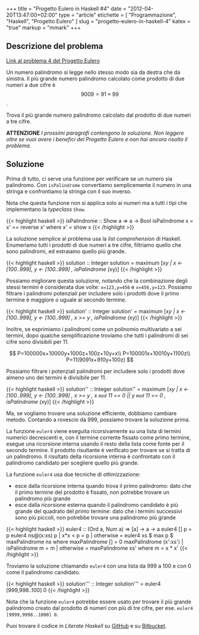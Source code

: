 +++
title      = "Progetto Eulero in Haskell #4"
date       = "2012-04-20T13:47:00+02:00"
type       = "article"
etichette  = [ "Programmazione", "Haskell", "Progetto Eulero" ]
slug       = "progetto-eulero-in-haskell-4"
katex      = "true"
markup     = "mmark"
+++

## Descrizione del problema
[Link al problema 4 del Progetto Eulero](http://projecteuler.net/problem=4)

Un numero palindromo si legge nello stesso modo sia da destra che da sinistra.
Il più grande numero palindromo calcolato come prodotto di due numeri a due cifre è
$$9009=91\times99$$.

Trova il più grande numero palindromo calcolato dal prodotto di due numeri a tre cifre.

__ATTENZIONE__
_I prossimi paragrafi contengono la soluzione. Non leggere oltre se vuoi avere i benefici
del Progetto Eulero e non hai ancora risolto il problema._

<!--more-->
## Soluzione
Prima di tutto, ci serve una funzione per verificare se un numero sia palindromo.
Con `isPalindrome` convertiamo semplicemente il numero in una stringa e confrontiamo
la stringa con il suo inverso.

Nota che questa funzione non si applica solo ai numeri ma a tutti i tipi che implementano
la _typeclass_ `Show`.

{{< highlight haskell >}}
isPalindrome    :: Show a => a -> Bool
isPalindrome x  =  x' == reverse x' where x' = show x
{{< /highlight >}}

La soluzione semplice al problema usa la _list comprehension_ di Haskell.
Enumeriamo tutti i prodotti di due numeri a tre cifre, filtriamo quello che sono palindromi,
ed estraiamo quello più grande.

{{< highlight haskell >}}
solution  :: Integer
solution  =  maximum  [x*y | x <- [100..999], y <- [100..999]
                      , isPalindrome (x*y)]
{{< /highlight >}}

Possiamo migliorare questa soluzione, notando che la combinazione degli
stessi termini è considerata due volte: `x=123,y=456` e `x=456,y=123`.
Possiamo filtrare i palindromi potenziali per includere solo i prodotti
dove il primo termine è maggiore o uguale al secondo termine.

{{< highlight haskell >}}
solution'  :: Integer
solution'  =  maximum  [x*y | x <- [100..999], y <- [100..999]
                       , x >= y
                       , isPalindrome (x*y)]
{{< /highlight >}}

Inoltre, se esprimiamo i palindromi come un polinomio multivariato a sei termini,
dopo qualche semplificazione troviamo che tutti i palindromi di sei cifre
sono divisibili per 11.

$$
P=100000x+10000y+1000z+100z+10y+x\\
P=100001x+10010y+1100z\\
P=11(9091x+910y+100z)
$$

Possiamo filtrare i potenziali palindromi per includere solo i prodotti
dove almeno uno dei termini è divisibile per 11.

{{< highlight haskell >}}
solution''  :: Integer
solution''  =  maximum  [x*y | x <- [100..999], y <- [100..999]
                        , x >= y
                        , x `mod` 11 == 0 || y `mod` 11 == 0
                        , isPalindrome (x*y)]
{{< /highlight >}}

Ma, se vogliamo trovare una soluzione efficiente, dobbiamo cambiare metodo.
Contando a rovescio da 999, possiamo trovare la soluzione prima.

La funzione `euler4` viene eseguita ricorsivamente su una lista di termini
numerici decrescenti e, con il termine corrente fissato come primo termine,
esegue una ricorsione interna usando il resto della lista come fonte per il secondo termine.
Il prodotto risultante è verificato per trovare se si tratta di un palindromo.
Il risultato della ricorsione interna è confrontato con il palindromo candidato per
scegliere quello più grande.

La funzione `euler4` usa due tecniche di ottimizzazione:

* esce dalla ricorsione interna quando trova il primo palindromo:
  dato che il primo termine del prodotto è fissato, non potrebbe
  trovare un palindromo più grande
* esce dalla ricorsione esterna quando il palindromo candidato è
  più grande del quadrato del primo termine: dato che i termini
  successivi sono più piccoli, non potrebbe trovare una palindromo
  più grande

{{< highlight haskell >}}
euler4               :: (Ord a, Num a) => [a] -> a -> a
euler4 []         p  =  p
euler4 ns@(x:xs)  p  |  x*x < p    =  p
                     |  otherwise  =  euler4 xs $ max p $ maxPalindrome ns
                     where
                       maxPalindrome []        =  0
                       maxPalindrome (x':xs')  |  isPalindrome m  =  m
                                               |  otherwise       =  maxPalindrome xs'
                                               where
                                                 m = x * x'
{{< /highlight >}}

Troviamo la soluzione chiamando `euler4` con una lista da 999 a 100 e con 0 come
il palindromo candidato.

{{< highlight haskell >}}
solution'''  :: Integer
solution'''  =  euler4 [999,998..100] 0
{{< /highlight >}}

Nota che la funzione `euler4` potrebbe essere usato per trovare il più grande palindromo
creato dal prodotto di numeri con più di tre cifre, per ese. `euler4 [9999,9998..1000] 0`.

Puoi trovare il codice in _Literate Haskell_ su [GitHub](https://github.com/maurotrb/mt-euler)
e su [Bitbucket](https://bitbucket.org/maurotrb/mt-euler).
